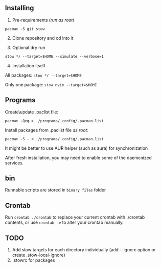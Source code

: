 ## Installing

1. Pre-requirements (*run as root*)

`pacman -S git stow`

2. Clone repository and cd into it

3. Optional dry run 

`stow */ --target=$HOME --simulate --verbose=1`

4. Installation itself

All packages: `stow */ --target=$HOME`

Only one package: `stow nvim --target=$HOME`


## Programs

Create\update .paclist file:

`pacman -Qeq > ./programs/.config/.pacman.list`


Install packages from .paclist file *as root*:

`pacman -S - < ./programs/.config/.pacman.list`

It might be better to use AUR helper (such as aura) for synchronization

After fresh installation, you may need to enable some of the daemonized services.


## bin

Runnable scripts are stored in `binary files` folder


## Crontab

Run `crontab ./crontab` to replace your current crontab with ./crontab contents, or use `crontab -e` to alter your crontab manually.


## TODO

1. Add stow targets for each directory individually (add --ignore option or create .stow-local-ignore)
2. .stowrc for packages
